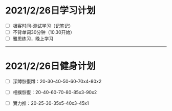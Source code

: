 # 2021/2/26日学习计划

- [ ] 极客时间-测试学习（记笔记）
- [ ] 不背单词30分钟（10.30开始）
- [ ] 雅思练习，晚上学习

----

# 2021/2/26日健身计划

- [ ] 深蹲恢復蹲：20-30-40-50-60-70x4-80x2
- [ ] 相撲恢復：20-40-60-70-80-85x3-90x2
- [ ] 實力推：20-25-30-35x5-40x3-45x1

